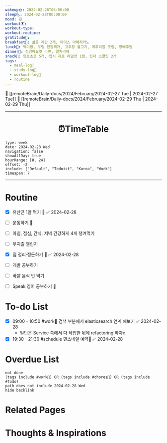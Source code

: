 ```yaml
---
wakeup🌞: 2024-02-28T06:50:00
sleep🌜: 2024-02-28T00:00:00
mood: 😄
workout🏋️: 
workout-type: 
workout-routine: 
gratitude🙏: 
breakfast🍳: 삶은 계란 2개, 아이스 아메리카노
lunch🍚: 백미밥, 우렁 된장찌개, 고추장 불고기, 메추리알 조림, 양배추찜
dinner🥗: 청양마요맛 라면, 말차라떼
snack🍬: 민트초코 5개, 펩시 제로 라임맛 1캔, 킨더 초콜릿 2개
tags:
  - meal-log📝
  - study-log📓
  - workout-log💪
  - routine
---
```


🔺 [[remoteBrain/Daily-docs/2024/February/2024-02-27 Tue | 2024-02-27 Tue]]
🔻 [[remoteBrain/Daily-docs/2024/February/2024-02-29 Thu | 2024-02-29 Thu]]
___
<h1> <center>⏰TimeTable </center> </h1>

```gEvent
type: week
date: 2024-02-28 Wed
navigation: false
showAllDay: true
hourRange: [8, 24]
offset: -2
include: ["Default", "Todoist", "Korea", "Work"]
timespan: 7
```

--- 


# Routine 

- [x] 유산균 1알 먹기 🔼 ✅ 2024-02-28
- [ ] 운동하기 🔼
- [ ] 아침, 점심, 간식, 저녁 건강하게 4끼 챙겨먹기
- [ ] 무지출 챌린지 
- [x] 집 정리·정돈하기 🔼 ✅ 2024-02-28
- [ ] 개발 공부하기
- [ ] 바깥 음식 안 먹기 
- [ ] Speak 영어 공부하기 🔼 


# To-do List

- [x] 09:00 - 10:50 #work💼 검색 부분에서 elasticsearch 연계 해보기 ✅ 2024-02-28
	- 일단은 Service 쪽에서 다 작업한 뒤에 refactoring 하자✊
- [x] 19:30 - 21:30 #schedule 민스네일 예약💅 ✅ 2024-02-28

# Overdue List
```tasks
not done
(tags include #work💼) OR (tags include #chores🧺) OR (tags include #todo)
path does not include 2024-02-28 Wed
hide backlink
```

# Related Pages



# Thoughts & Inspirations

